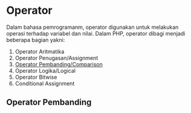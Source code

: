 # Operator

Dalam bahasa pemrogramanm, operator digunakan untuk melakukan operasi terhadap variabel dan nilai. Dalam PHP, operator dibagi menjadi beberapa bagian yakni:
1. Operator Aritmatika
2. Operator Penugasan/Assignment
3. [Operator Pembanding/Comparison](#operator-pembanding)
4. Operator Logika/Logical
5. Operator Bitwise
6. Conditional Assignment

## Operator Pembanding

